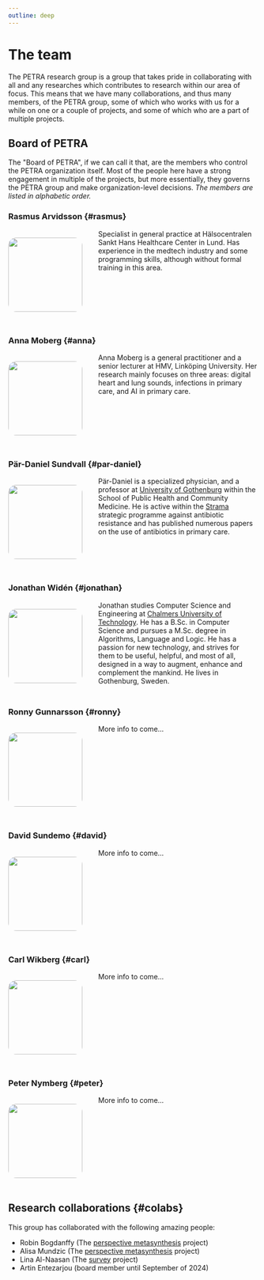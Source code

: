 ```yaml
---
outline: deep
---
```


# The team

The PETRA research group is a group that takes pride in collaborating with
all and any researches which contributes to research within our area of
focus. This means that we have many collaborations, and thus many members,
of the PETRA group, some of which who works with us for a while on one or
a couple of projects, and some of which who are a part of multiple projects.

## Board of PETRA

The "Board of PETRA", if we can call it that, are the members who control the
PETRA organization itself. Most of the people here have a strong engagement
in multiple of the projects, but more essentially, they governs the PETRA
group and make organization-level decisions.
_The members are listed in alphabetic order._

### Rasmus Arvidsson {#rasmus}

<img class="about-me" src="/team/Rasmus.png">

Specialist in general practice at Hälsocentralen Sankt Hans Healthcare Center in Lund. Has experience in the medtech industry and some programming skills, although without formal training in this area.

### Anna Moberg {#anna}

<img class="about-me" src="/team/Anna.jpeg">

Anna Moberg is a general practitioner and a senior lecturer at HMV, Linköping
University. Her research mainly focuses on three areas: digital heart and lung
sounds, infections in primary care, and AI in primary care.

### Pär-Daniel Sundvall {#par-daniel}

<img class="about-me" src="/team/Par-Daniel.jpeg" />

Pär-Daniel is a specialized physician, and a professor at [University of Gothenburg][gu]
within the School of Public Health and Community Medicine. He is active within
the [Strama](https://strama.se/?lang=en) strategic programme against antibiotic
resistance and has published numerous papers on the use of antibiotics in
primary care.

[gu]: https://www.gu.se/en/about/find-staff/par-danielsundvall

### Jonathan Widén {#jonathan}

<img class="about-me" src="/team/Jonathan.jpeg" />

Jonathan studies Computer Science and Engineering at
[Chalmers University of Technology][mpalg]. He has a B.Sc. in Computer Science
and pursues a M.Sc. degree in Algorithms, Language and Logic. He has a passion
for new technology, and strives for them to be useful, helpful, and most of all,
designed in a way to augment, enhance and complement the mankind. He lives
in Gothenburg, Sweden.

[mpalg]: https://www.chalmers.se/en/education/find-masters-programme/computer-science-algorithms-languages-and-logic-msc/

### Ronny Gunnarsson {#ronny}

<img class="about-me" src="https://placehold.co/150x200">

More info to come...

### David Sundemo {#david}

<img class="about-me" src="https://placehold.co/150x200">

More info to come...

### Carl Wikberg {#carl}

<img class="about-me" src="https://placehold.co/150x200">

More info to come...

### Peter Nymberg {#peter}

<img class="about-me" src="https://placehold.co/150x200">

More info to come...

## Research collaborations {#colabs}

This group has collaborated with the following amazing people:

- Robin Bogdanffy (The [perspective metasynthesis][ms] project)
- Alisa Mundzic (The [perspective metasynthesis][ms] project)
- Lina Al-Naasan (The [survey](../Research%20Projects/Survey%20study) project)
- Artin Entezarjou (board member until September of 2024)

[ms]: ../Research%20Projects/Perspective%20metasynthesis

<style>
img.about-me {
  border-radius: 1rem;
  margin-top: 1rem;
}
/* Lite kod för att göra så bilden ligger bredvid texten
   ifall skärmen är bred nog */
@media only screen and (min-width:500px) {
  img.about-me {
    float: left;
    width: 150px;
    margin-right: 2rem;
    margin-bottom: 3rem;
  }
  h2, h3 {
    clear: both;
  }
}


</style>
